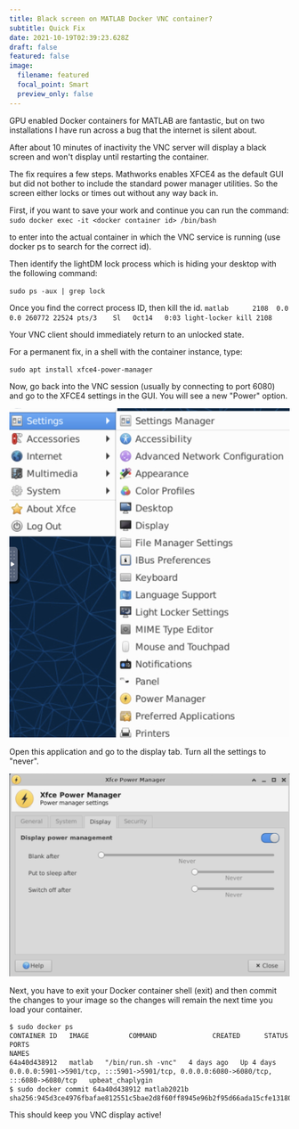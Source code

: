 ```yaml
---
title: Black screen on MATLAB Docker VNC container?
subtitle: Quick Fix
date: 2021-10-19T02:39:23.628Z
draft: false
featured: false
image:
  filename: featured
  focal_point: Smart
  preview_only: false
---
```

GPU enabled Docker containers for MATLAB are fantastic, but on two installations I have run across a bug that the internet is silent about.

After about 10 minutes of inactivity the VNC server will display a black screen and won't display until restarting the container.

The fix requires a few steps. Mathworks enables XFCE4 as the default GUI but did not bother to include the standard power manager utilities. So the screen either locks or times out without any way back in.

First, if you want to save your work and continue you can run the command:
`sudo docker exec -it <docker container id> /bin/bash`

to enter into the actual container in which the VNC service is running (use docker ps to search for the correct id).

Then identify the lightDM lock process which is hiding your desktop with the following command:

`sudo ps -aux | grep lock`

Once you find the correct process ID, then kill the id.
`matlab      2108  0.0  0.0 260772 22524 pts/3    Sl   Oct14   0:03 light-locker
kill 2108`

Your VNC client should immediately return to an unlocked state.

For a permanent fix, in a shell with the container instance, type:

`sudo apt install xfce4-power-manager`

Now, go back into the VNC session (usually by connecting to port 6080) and go to the XFCE4 settings in the GUI. You will see a new "Power" option. 


![](cleanshot-2021-10-18-at-23.12.17-2x.png)

Open this application and go to the display tab. Turn all the settings to "never". 

![](cleanshot-2021-10-18-at-23.13.51-2x.png)

Next, you have to exit your Docker container shell (exit) and then commit the changes to your image so the changes will remain the next time you load your container.

```
$ sudo docker ps
CONTAINER ID   IMAGE          COMMAND              CREATED      STATUS      PORTS                                                                                  NAMES
64a40d438912   matlab   "/bin/run.sh -vnc"   4 days ago   Up 4 days   0.0.0.0:5901->5901/tcp, :::5901->5901/tcp, 0.0.0.0:6080->6080/tcp, :::6080->6080/tcp   upbeat_chaplygin
$ sudo docker commit 64a40d438912 matlab2021b
sha256:945d3ce4976fbafae812551c5bae2d8f60ff8945e96b2f95d66ada15cfe13180
```

This should keep you VNC display active!